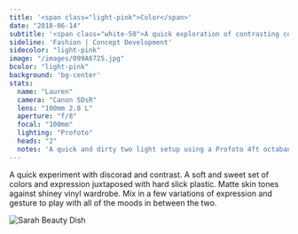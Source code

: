 ```yaml
---
title: '<span class="light-pink">Color</span>'
date: "2018-06-14"
subtitle: '<span class="white-50">A quick exploration of contrasting colors and textures. <span class="fw7">Discord.</span></span>'
sideline: 'Fashion | Concept Development'
sidecolor: "light-pink"
image: "/images/099A6725.jpg"
bcolor: "light-pink"
background: 'bg-center'
stats:
  name: "Lauren"
  camera: "Canon 5DsR"
  lens: "100mm 2.8 L"
  aperture: "f/8"
  focal: "100mm"
  lighting: "Profoto"
  heads: "2"
  notes: 'A quick and dirty two light setup using a Profoto 4ft octabank as background as well as rim lights, beauty dish and reflector in front.'
---
```

A quick experiment with discorad and contrast. A soft and sweet set of colors and expression juxtaposed with hard slick plastic. Matte skin tones against shiney vinyl wardrobe. Mix in a few variations of expression and gesture to play with all of the moods in between the two.

![Sarah Beauty Dish](/images/099A6896.jpg)


